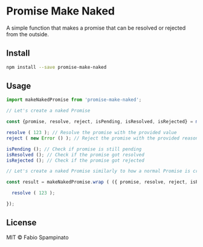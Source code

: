 # Promise Make Naked

A simple function that makes a promise that can be resolved or rejected from the outside.

## Install

```sh
npm install --save promise-make-naked
```

## Usage

```ts
import makeNakedPromise from 'promise-make-naked';

// Let's create a naked Promise

const {promise, resolve, reject, isPending, isResolved, isRejected} = makeNakedPromise ();

resolve ( 123 ); // Resolve the promise with the provided value
reject ( new Error () ); // Reject the promise with the provided reason

isPending (); // Check if promise is still pending
isResolved (); // Check if the promise got resolved
isRejected (); // Check if the promise got rejected

// Let's create a naked Promise similarly to how a normal Promise is created

const result = makeNakedPromise.wrap ( ({ promise, resolve, reject, isPending, isResolved, isRejected }) => {

  resolve ( 123 );

});
```

## License

MIT © Fabio Spampinato

